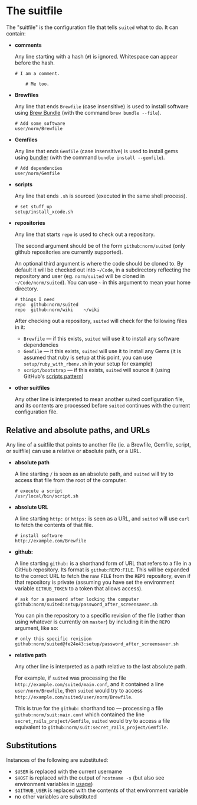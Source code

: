 The suitfile
============

The "suitfile" is the configuration file that tells `suited` what to do.
It can contain:

  * **comments**

    Any line starting with a hash (`#`) is ignored. Whitespace can appear before
    the hash.

        # I am a comment.

            # Me too.

  * **Brewfiles**

    Any line that ends `Brewfile` (case insensitive) is used to install software
    using [Brew Bundle](https://github.com/Homebrew/homebrew-bundle) (with
    the command `brew bundle --file`).

        # Add some software
        user/norm/Brewfile

  * **Gemfiles**

    Any line that ends `Gemfile` (case insensitive) is used to install gems
    using [bundler](http://bundler.io) (with the command 
    `bundle install --gemfile`).

        # Add dependencies
        user/norm/Gemfile

  * **scripts**

    Any line that ends `.sh` is sourced (executed in the same shell process).

        # set stuff up
        setup/install_xcode.sh

  * **repositories**

    Any line that starts `repo` is used to check out a repository.

    The second argument should be of the form `github:norm/suited` (only github
    repositories are currently supported).

    An optional third argument is where the code should be cloned to. By
    default it will be checked out into `~/Code`, in a subdirectory reflecting
    the repository and user (eg. `norm/suited` will be cloned in
    `~/Code/norm/suited`). You can use `~` in this argument to mean your home
    directory.

        # things I need
        repo  github:norm/suited
        repo  github:norm/wiki    ~/wiki

    After checking out a repository, `suited` will check for the following
    files in it:

      * `Brewfile` — if this exists, `suited` will use it to install any
        software dependencies
      * `Gemfile` — it this exists, `suited` will use it to install any
        Gems (it is assumed that ruby is setup at this point, you can
        use `setup/ruby_with_rbenv.sh` in your setup for example)
      * `script/bootstrap` — if this exists, `suited` will source it
        (using GitHub's [scripts pattern](https://github.com/github/scripts-to-rule-them-all))

  * **other suitfiles**

    Any other line is interpreted to mean another suited configuration file, and
    its contents are processed before `suited` continues with the current
    configuration file.


## Relative and absolute paths, and URLs

Any line of a suitfile that points to another file (ie. a Brewfile, Gemfile, 
script, or suitfile) can use a relative or absolute path, or a URL.

  * **absolute path**

    A line starting `/` is seen as an absolute path, and `suited` will try to
    access that file from the root of the computer.

        # execute a script
        /usr/local/bin/script.sh

  * **absolute URL**

    A line starting `http:` or `https:` is seen as a URL, and `suited` will
    use `curl` to fetch the contents of that file.

        # install software
        http://example.com/Brewfile

  * **github:**

    A line starting `github:` is a shorthand form of URL that refers to a file
    in a GitHub repository. Its format is `github:REPO:FILE`. This will be
    expanded to the correct URL to fetch the raw `FILE` from the `REPO`
    repository, even if that repository is private (assuming you have set the
    environment variable `GITHUB_TOKEN` to a token that allows access).

        # ask for a password after locking the computer
        github:norm/suited:setup/password_after_screensaver.sh 

    You can pin the repository to a specific revision of the file (rather than
    using whatever is currently on `master`) by including it in the `REPO`
    argument, like so:

        # only this specific revision
        github:norm/suited@fe24e43:setup/password_after_screensaver.sh

  * **relative path**

    Any other line is interpreted as a path relative to the last absolute
    path.

    For example, if `suited` was processing the file 
    `http://example.com/suited/main.conf`, and it contained a line
    `user/norm/Brewfile`, then `suited` would try to access
    `http://example.com/suited/user/norm/Brewfile`.

    This is true for the `github:` shorthand too — processing a file
    `github:norm/suit:main.conf` which contained the line
    `secret_rails_project/Gemfile`, `suited` would try to access
    a file equivalent to `github:norm/suit:secret_rails_project/Gemfile`.


## Substitutions

Instances of the following are substituted:

  * `$USER` is replaced with the current username
  * `$HOST` is replaced with the output of
    `hostname -s` (but also see environment variables in 
    [usage](usage.markdown))
  * `$GITHUB_USER` is replaced with the contents of that environment variable
  * no other variables are substituted
